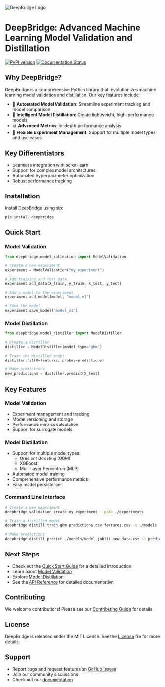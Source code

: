 ![DeepBridge Logo](/assets/images/deepbridge-logo.svg)

# DeepBridge: Advanced Machine Learning Model Validation and Distillation

[![PyPI version](https://badge.fury.io/py/deepbridge.svg)](https://badge.fury.io/py/deepbridge)
[![Documentation Status](https://readthedocs.org/projects/deepbridge/badge/?version=latest)](https://deepbridge.readthedocs.io/en/latest/)

## Why DeepBridge?

DeepBridge is a comprehensive Python library that revolutionizes machine learning model validation and distillation. Our key features include:

- 🚀 **Automated Model Validation**: Streamline experiment tracking and model comparison
- 🧠 **Intelligent Model Distillation**: Create lightweight, high-performance models
- 📊 **Advanced Metrics**: In-depth performance analysis
- 🔬 **Flexible Experiment Management**: Support for multiple model types and use cases

## Key Differentiators

- Seamless integration with scikit-learn
- Support for complex model architectures
- Automated hyperparameter optimization
- Robust performance tracking

## Installation

Install DeepBridge using pip:

```bash
pip install deepbridge
```

## Quick Start

### Model Validation

```python
from deepbridge.model_validation import ModelValidation

# Create a new experiment
experiment = ModelValidation("my_experiment")

# Add training and test data
experiment.add_data(X_train, y_train, X_test, y_test)

# Add a model to the experiment
experiment.add_model(model, "model_v1")

# Save the model
experiment.save_model("model_v1")
```

### Model Distillation

```python
from deepbridge.model_distiller import ModelDistiller

# Create a distiller
distiller = ModelDistiller(model_type="gbm")

# Train the distilled model
distiller.fit(X=features, probas=predictions)

# Make predictions
new_predictions = distiller.predict(X_test)
```

## Key Features

### Model Validation

- Experiment management and tracking
- Model versioning and storage
- Performance metrics calculation
- Support for surrogate models

### Model Distillation

- Support for multiple model types:
  - Gradient Boosting (GBM)
  - XGBoost
  - Multi-layer Perceptron (MLP)
- Automated model training
- Comprehensive performance metrics
- Easy model persistence

### Command Line Interface

```bash
# Create a new experiment
deepbridge validation create my_experiment --path ./experiments

# Train a distilled model
deepbridge distill train gbm predictions.csv features.csv -s ./models

# Make predictions
deepbridge distill predict ./models/model.joblib new_data.csv -o predictions.csv
```

## Next Steps

- Check out the [Quick Start Guide](tutorials/quickstart.md) for a detailed introduction
- Learn about [Model Validation](guides/validation.md)
- Explore [Model Distillation](guides/distillation.md)
- See the [API Reference](api/model_validation.md) for detailed documentation

## Contributing

We welcome contributions! Please see our [Contributing Guide](contributing.md) for details.

## License

DeepBridge is released under the MIT License. See the [License](license.md) file for more details.

## Support

- Report bugs and request features on [GitHub Issues](https://github.com/DeepBridge-Validation/DeepBridge/issues)
- Join our community discussions
- Check out our [documentation](https://deepbridge.readthedocs.io/)